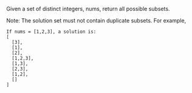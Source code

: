 Given a set of distinct integers, nums, return all possible subsets.

Note: The solution set must not contain duplicate subsets.
For example,
```
If nums = [1,2,3], a solution is:
[
  [3],
  [1],
  [2],
  [1,2,3],
  [1,3],
  [2,3],
  [1,2],
  []
]
```